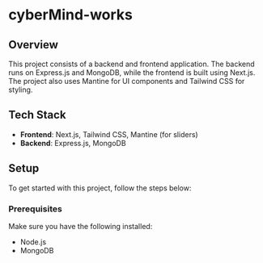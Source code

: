# cyberMind-works



## Overview

This project consists of a backend and frontend application. The backend runs on Express.js and MongoDB, while the frontend is built using Next.js. The project also uses Mantine for UI components and Tailwind CSS for styling.

## Tech Stack

- **Frontend**: Next.js, Tailwind CSS, Mantine (for sliders)
- **Backend**: Express.js, MongoDB

## Setup

To get started with this project, follow the steps below:

### Prerequisites

Make sure you have the following installed:

- Node.js 
- MongoDB 




